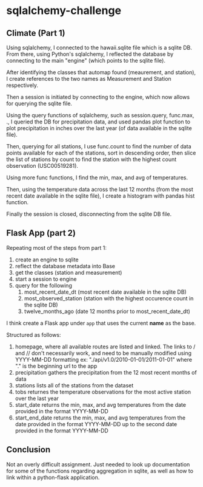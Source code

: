 # sqlalchemy-challenge

## Climate (Part 1)

Using sqlalchemy, I connected to the hawaii.sqlite file which is a sqlite DB. 
From there, using Python's sqlalchemy, I reflected the database by connecting to
the main "engine" (which points to the sqlite file).

After identifying the classes that automap found (meaurement, and station), I 
create references to the two names as Measurement and Station respectively.

Then a session is initiated by connecting to the engine, which now allows for
querying the sqlite file. 

Using the query functions of sqlalchemy, such as session.query, func.max, <Class>.<attribute>, I queried the DB for precipitation data, and used pandas plot function to plot precipitation in inches over the last year (of data available in the sqlite file). 

Then, querying for all stations, I use func.count to find the number of data points
available for each of the stations, sort in descending order, then slice the
list of stations by count to find the station with the highest count 
observation (USC00519281).

Using more func functions, I find the min, max, and avg of temperatures. 

Then, using the temperature data across the last 12 months (from the most
recent date available in the sqlite file), I create a histogram with pandas
hist function. 

Finally the session is closed, disconnecting from the sqlite DB file. 



## Flask App (part 2)

Repeating most of the steps from part 1:

1. create an engine to sqlite
2. reflect the database metadata into Base
3. get the classes (station and measurement)
4. start a session to engine
5. query for the following
   1. most_recent_date_dt (most recent date available in the sqlite DB)
   2. most_observed_station (station with the highest occurence count in the sqlite DB)
   3. twelve_months_ago (date 12 months prior to most_recent_date_dt)
  
I think create a Flask app under `app` that uses the current __name__ as the base. 

Structured as follows:

1. homepage, where all available routes are listed and linked. The links to /<start> and /<start>/<end> don't necessarily work, and need to be manually modified using YYYY-MM-DD formatting ex: "./api/v1.0/2010-01-01/2011-01-01" where "." is the beginning url to the app
2. precipitation gathers the precipitation from the 12 most recent months of data
3. stations lists all of the stations from the dataset
4. tobs returnes the temperature observations for the most active station over the last year
5. start_date returns the min, max, and avg temperatures from the date provided in the format YYYY-MM-DD
6. start_end_date returns the min, max, and avg temperatures from the date provided in the format YYYY-MM-DD up to the second date provided in the format YYYY-MM-DD

## Conclusion

Not an overly difficult assignment. Just needed to look up documentation for some of the functions regarding aggregation in sqlite, as well as how to link within a python-flask application. 